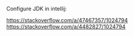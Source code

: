 Configure JDK in intellij:

https://stackoverflow.com/a/47467357/1024794
https://stackoverflow.com/a/4482827/1024794